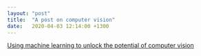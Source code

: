 ```yaml
---
layout: "post"
title:  "A post on computer vision"
date:   2020-04-03 12:14:00 +1300
---
```


[Using machine learning to unlock the potential of computer vision](https://www.jadeworld.com/resources/blog/using-machine-learning-to-unlock-the-potential-of-computer-vision)
